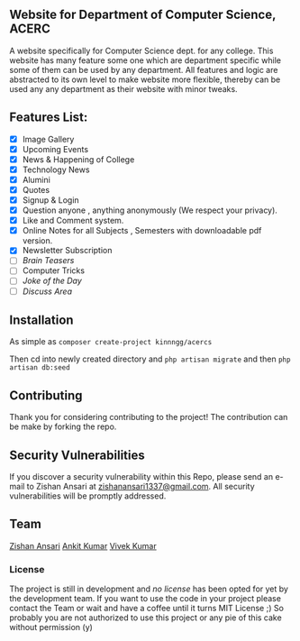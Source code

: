 ## Website for Department of Computer Science, ACERC

A website specifically for Computer Science dept. for any college. This website has many feature some one which are department
specific while some of them can be used by any department. All features and logic are abstracted to its own level
to make website more flexible, thereby can be used any any department as their website with minor tweaks.

## Features List:

* [x] Image Gallery
* [x] Upcoming Events
* [x] News & Happening of College
* [x] Technology News
* [x] Alumini
* [x] Quotes
* [x] Signup & Login
* [x] Question anyone , anything anonymously (We respect your privacy).
* [x] Like and Comment system.
* [x] Online Notes for all Subjects , Semesters with downloadable pdf version.
* [x] Newsletter Subscription
* [ ] _Brain Teasers_
* [ ] Computer Tricks
* [ ] _Joke of the Day_
* [ ] _Discuss Area_

## Installation

As simple as
``composer create-project kinnngg/acercs``

Then cd into newly created directory and
``php artisan migrate`` and then ``php artisan db:seed``

## Contributing

Thank you for considering contributing to the project! The contribution can be make by forking the repo.

## Security Vulnerabilities

If you discover a security vulnerability within this Repo, please send an e-mail to Zishan Ansari at zishanansari1337@gmail.com. All security vulnerabilities will be promptly addressed.

## Team

[Zishan Ansari](http://github.com/kinnngg)
[Ankit Kumar](http://github.com/ankitbarnwal)
[Vivek Kumar](http://github.com/victorlenz)

### License

The project is still in development and *no license* has been opted for yet by the development team.
If you want to use the code in your project please contact the Team or wait and have a coffee until it turns MIT License ;)
So probably you are not authorized to use this project or any pie of this cake without permission (y)